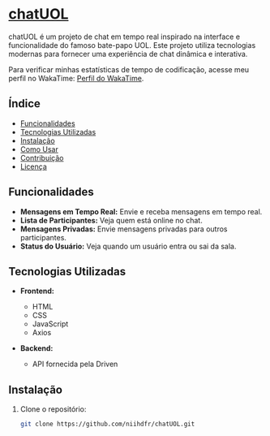 # [chatUOL](https://niihdfr.github.io/chatUOL/)

chatUOL é um projeto de chat em tempo real inspirado na interface e funcionalidade do famoso bate-papo UOL. Este projeto utiliza tecnologias modernas para fornecer uma experiência de chat dinâmica e interativa.

Para verificar minhas estatísticas de tempo de codificação, acesse meu perfil no WakaTime: [Perfil do WakaTime](https://wakatime.com/@niihdfr).

## Índice

- [Funcionalidades](#funcionalidades)
- [Tecnologias Utilizadas](#tecnologias-utilizadas)
- [Instalação](#instalação)
- [Como Usar](#como-usar)
- [Contribuição](#contribuição)
- [Licença](#licença)

## Funcionalidades

- **Mensagens em Tempo Real:** Envie e receba mensagens em tempo real.
- **Lista de Participantes:** Veja quem está online no chat.
- **Mensagens Privadas:** Envie mensagens privadas para outros participantes.
- **Status do Usuário:** Veja quando um usuário entra ou sai da sala.

## Tecnologias Utilizadas

- **Frontend:**
  - HTML
  - CSS
  - JavaScript
  - Axios

- **Backend:**
  - API fornecida pela Driven

## Instalação

1. Clone o repositório:
   ```bash
   git clone https://github.com/niihdfr/chatUOL.git
